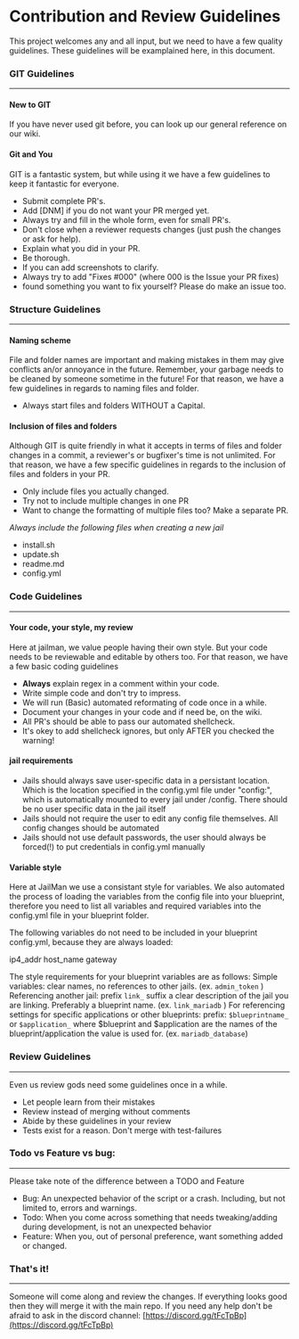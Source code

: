 # Contribution and Review Guidelines

This project welcomes any and all input, but we need to have a few quality guidelines. These guidelines will be examplained here, in this document.

### GIT Guidelines
***
#### New to GIT

If you have never used git before, you can look up our general reference on our wiki. 

#### Git and You

GIT is a fantastic system, but while using it we have a few guidelines to keep it fantastic for everyone. 

* Submit complete PR's.
* Add [DNM] if you do not want your PR merged yet.
* Always try and fill in the whole form, even for small PR's.
* Don't close when a reviewer requests changes (just push the changes or ask for help).
* Explain what you did in your PR.
* Be thorough.
* If you can add screenshots to clarify.
* Always try to add "Fixes #000" (where 000 is the Issue your PR fixes)
* found something you want to fix yourself? Please do make an issue too.

### Structure Guidelines
***
#### Naming scheme

File and folder names are important and making mistakes in them may give conflicts an/or annoyance in the future. Remember, your garbage needs to be cleaned by someone sometime in the future! For that reason, we have a few guidelines in regards to naming files and folder.

* Always start files and folders WITHOUT a Capital.

#### Inclusion of files and folders

Although GIT is quite friendly in what it accepts in terms of files and folder changes in a commit, a reviewer's or bugfixer's time is not unlimited. For that reason, we have a few specific guidelines in regards to the inclusion of files and folders in your PR.

* Only include files you actually changed.
* Try not to include multiple changes in one PR
* Want to change the formatting of multiple files too? Make a separate PR.

*Always include the following files when creating a new jail*

- install.sh
- update.sh
- readme.md
- config.yml


### Code Guidelines
***
#### Your code, your style, my review

Here at jailman, we value people having their own style. But your code needs to be reviewable and editable by others too. For that reason, we have a few basic coding guidelines

* **Always** explain regex in a comment within your code.
* Write simple code and don't try to impress.
* We will run (Basic) automated reformating of code once in a while.
* Document your changes in your code and if need be, on the wiki.
* All PR's should be able to pass our automated shellcheck.
* It's okey to add shellcheck ignores, but only AFTER you checked the warning!

#### jail requirements

- Jails should always save user-specific data in a persistant location. Which is the location specified in the config.yml file under "config:", which is automatically mounted to every jail under /config. There should be no user specific data in the jail itself
- Jails should not require the user to edit any config file themselves. All config changes should be automated
- Jails should not use default passwords, the user should always be forced(!) to put credentials in config.yml manually

#### Variable style

Here at JailMan we use a consistant style for variables. We also automated the process of loading the variables from the config file into your blueprint, therefore you need to list all variables and required variables into the config.yml file in your blueprint folder.

The following variables do not need to be included in your blueprint config.yml, because they are always loaded:

ip4_addr
host_name 
gateway

The style requirements for your blueprint variables are as follows:
Simple variables: clear names, no references to other jails. (ex. `admin_token` )
Referencing another jail: prefix `link_`  suffix a clear description of the jail you are linking. Preferably a blueprint name. (ex. `link_mariadb` )
For referencing settings for specific applications or other blueprints: prefix: `$blueprintname_` or `$application_` where $blueprint and $application are the names of the blueprint/application the value is used for. (ex. `mariadb_database`)


### Review Guidelines
***
Even us review gods need some guidelines once in a while.

* Let people learn from their mistakes
* Review instead of merging without comments
* Abide by these guidelines in your review
* Tests exist for a reason. Don't merge with test-failures



### Todo vs Feature vs bug:
***
Please take note of the difference between a TODO and Feature

* Bug: An unexpected behavior of the script or a crash. Including, but not limited to, errors and warnings.
* Todo: When you come across something that needs tweaking/adding during development, is not an unexpected behavior
* Feature: When you, out of personal preference, want something added or changed.

### That's it!
***
Someone will come along and review the changes. If everything looks good then they will merge it with the main repo. If you need any help don't be afraid to ask in the discord channel: [https://discord.gg/tFcTpBp](https://discord.gg/tFcTpBp)
